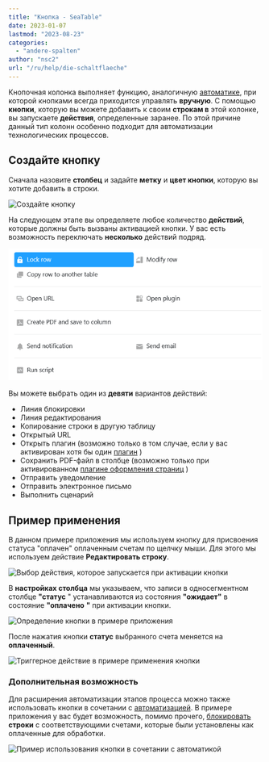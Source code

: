 ```yaml
---
title: "Кнопка - SeaTable"
date: 2023-01-07
lastmod: "2023-08-23"
categories: 
  - "andere-spalten"
author: "nsc2"
url: "/ru/help/die-schaltflaeche"
---
```


Кнопочная колонка выполняет функцию, аналогичную [автоматике](https://seatable.io/ru/docs/arbeiten-mit-automationen/anlegen-einer-automation/), при которой кнопками всегда приходится управлять **вручную**. С помощью **кнопки**, которую вы можете добавить к своим **строкам в** этой колонке, вы запускаете **действия**, определенные заранее. По этой причине данный тип колонн особенно подходит для автоматизации технологических процессов.

## Создайте кнопку

Сначала назовите **столбец** и задайте **метку** и **цвет кнопки**, которую вы хотите добавить в строки.

![Создайте кнопку](https://seatable.io/wp-content/uploads/2023/01/create-button-column.png)

На следующем этапе вы определяете любое количество **действий**, которые должны быть вызваны активацией кнопки. У вас есть возможность переключать **несколько** действий подряд.

![Панель с девятью кнопками](images/New-button-action-modal.png)

Вы можете выбрать один из **девяти** вариантов действий:

- Линия блокировки
- Линия редактирования
- Копирование строки в другую таблицу
- Открытый URL
- Открыть плагин (возможно только в том случае, если у вас активирован хотя бы один [плагин](https://seatable.io/ru/docs/arbeiten-mit-plugins/was-ist-ein-plugin/) )
- Сохранить PDF-файл в столбце (возможно только при активированном [плагине оформления страниц](https://seatable.io/ru/docs/seitendesign-plugin/anleitung-zum-seitendesign-plugin/) )
- Отправить уведомление
- Отправить электронное письмо
- Выполнить сценарий

## Пример применения

В данном примере приложения мы используем кнопку для присвоения статуса "оплачен" оплаченным счетам по щелчку мыши. Для этого мы используем действие **Редактировать строку**.

![Выбор действия, которое запускается при активации кнопки](https://seatable.io/wp-content/uploads/2023/01/modify-row.png)

В **настройках столбца** мы указываем, что записи в односегментном столбце **"статус** " устанавливаются из состояния **"ожидает"** в состояние **"оплачено** **"** при активации кнопки.

![Определение кнопки в примере приложения](https://seatable.io/wp-content/uploads/2023/01/settings-of-the-button-column-in-the-example.png)

После нажатия кнопки **статус** выбранного счета меняется на **оплаченный**.

![Триггерное действие в примере применения кнопки](https://seatable.io/wp-content/uploads/2023/01/example-button-column.gif)

### Дополнительная возможность

Для расширения автоматизации этапов процесса можно также использовать кнопки в сочетании с [автоматизацией](https://seatable.io/ru/docs/arbeiten-mit-automationen/anlegen-einer-automation/). В примере приложения у вас будет возможность, помимо прочего, [блокировать](https://seatable.io/ru/docs/arbeiten-mit-zeilen/sperren-einer-zeile/) **строки** с соответствующими счетами, которые были установлены как оплаченные для обработки.

![Пример использования кнопки в сочетании с автоматикой](https://seatable.io/wp-content/uploads/2023/01/use-the-button-cplumn-with-automations.gif)

